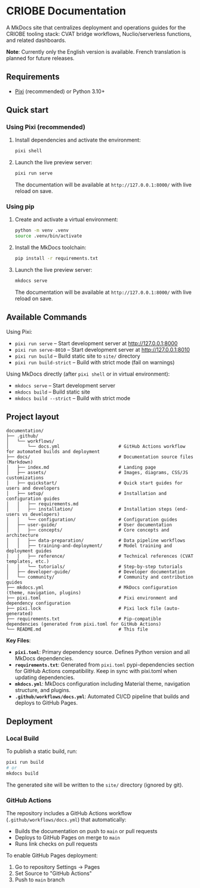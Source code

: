# CRIOBE Documentation

A MkDocs site that centralizes deployment and operations guides for the CRIOBE tooling stack: CVAT bridge workflows, Nuclio/serverless functions, and related dashboards.

**Note**: Currently only the English version is available. French translation is planned for future releases.

## Requirements
- [Pixi](https://pixi.sh/) (recommended) or Python 3.10+

## Quick start

### Using Pixi (recommended)
1. Install dependencies and activate the environment:
   ```bash
   pixi shell
   ```
2. Launch the live preview server:
   ```bash
   pixi run serve
   ```
   The documentation will be available at `http://127.0.0.1:8000/` with live reload on save.

### Using pip
1. Create and activate a virtual environment:
   ```bash
   python -m venv .venv
   source .venv/bin/activate
   ```
2. Install the MkDocs toolchain:
   ```bash
   pip install -r requirements.txt
   ```
3. Launch the live preview server:
   ```bash
   mkdocs serve
   ```
   The documentation will be available at `http://127.0.0.1:8000/` with live reload on save.

## Available Commands

Using Pixi:
- `pixi run serve` – Start development server at http://127.0.0.1:8000
- `pixi run serve-8010` – Start development server at http://127.0.0.1:8010
- `pixi run build` – Build static site to `site/` directory
- `pixi run build-strict` – Build with strict mode (fail on warnings)

Using MkDocs directly (after `pixi shell` or in virtual environment):
- `mkdocs serve` – Start development server
- `mkdocs build` – Build static site
- `mkdocs build --strict` – Build with strict mode

## Project layout

```
documentation/
├── .github/
│   └── workflows/
│       └── docs.yml                      # GitHub Actions workflow for automated builds and deployment
├── docs/                                 # Documentation source files (Markdown)
│   ├── index.md                          # Landing page
│   ├── assets/                           # Images, diagrams, CSS/JS customizations
│   ├── quickstart/                       # Quick start guides for users and developers
│   ├── setup/                            # Installation and configuration guides
│   │   ├── requirements.md
│   │   ├── installation/                 # Installation steps (end-users vs developers)
│   │   └── configuration/                # Configuration guides
│   ├── user-guide/                       # User documentation
│   │   ├── concepts/                     # Core concepts and architecture
│   │   ├── data-preparation/             # Data pipeline workflows
│   │   ├── training-and-deployment/      # Model training and deployment guides
│   │   ├── reference/                    # Technical references (CVAT templates, etc.)
│   │   └── tutorials/                    # Step-by-step tutorials
│   ├── developer-guide/                  # Developer documentation
│   └── community/                        # Community and contribution guides
├── mkdocs.yml                            # MkDocs configuration (theme, navigation, plugins)
├── pixi.toml                             # Pixi environment and dependency configuration
├── pixi.lock                             # Pixi lock file (auto-generated)
├── requirements.txt                      # Pip-compatible dependencies (generated from pixi.toml for GitHub Actions)
└── README.md                             # This file
```

**Key Files**:
- **`pixi.toml`**: Primary dependency source. Defines Python version and all MkDocs dependencies.
- **`requirements.txt`**: Generated from `pixi.toml` pypi-dependencies section for GitHub Actions compatibility. Keep in sync with pixi.toml when updating dependencies.
- **`mkdocs.yml`**: MkDocs configuration including Material theme, navigation structure, and plugins.
- **`.github/workflows/docs.yml`**: Automated CI/CD pipeline that builds and deploys to GitHub Pages.

## Deployment

### Local Build
To publish a static build, run:
```bash
pixi run build
# or
mkdocs build
```
The generated site will be written to the `site/` directory (ignored by git).

### GitHub Actions
The repository includes a GitHub Actions workflow (`.github/workflows/docs.yml`) that automatically:
- Builds the documentation on push to `main` or pull requests
- Deploys to GitHub Pages on merge to `main`
- Runs link checks on pull requests

To enable GitHub Pages deployment:
1. Go to repository Settings → Pages
2. Set Source to "GitHub Actions"
3. Push to `main` branch
